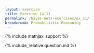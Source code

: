 ```yaml
---
layout: exercise
title: Exercise 14.11
permalink: /bayes-nets-exercises/ex_11/
breadcrumb: Probabilistic Reasoning
---
```


{% include mathjax_support %}

<div><i class="arrow-up loader" data-chapter="bayes-nets-exercises" data-exercise="ex_11" data-rating="0"></i></div>
{% include_relative question.md %}
